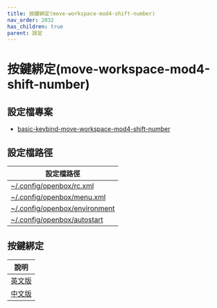 ```yaml
---
title: 按鍵綁定(move-workspace-mod4-shift-number)
nav_order: 2032
has_children: true
parent: 設定
---
```



# 按鍵綁定(move-workspace-mod4-shift-number)


## 設定檔專案

* [basic-keybind-move-workspace-mod4-shift-number](https://github.com/samwhelp/note-about-openbox/tree/gh-pages/_demo/config/openbox-config/basic-keybind-move-workspace-mod4-shift-number/)


## 設定檔路徑

| 設定檔路徑 |
| --- |
| [~/.config/openbox/rc.xml](https://github.com/samwhelp/note-about-openbox/tree/gh-pages/_demo/config/openbox-config/basic-keybind-move-workspace-mod4-shift-number/rc.xml) |
| [~/.config/openbox/menu.xml](https://github.com/samwhelp/note-about-openbox/tree/gh-pages/_demo/config/openbox-config/basic-keybind-move-workspace-mod4-shift-number/menu.xml) |
| [~/.config/openbox/environment](https://github.com/samwhelp/note-about-openbox/tree/gh-pages/_demo/config/openbox-config/basic-keybind-move-workspace-mod4-shift-number/environment) |
| [~/.config/openbox/autostart](https://github.com/samwhelp/note-about-openbox/tree/gh-pages/_demo/config/openbox-config/basic-keybind-move-workspace-mod4-shift-number/autostart) |


## 按鍵綁定

| 說明 |
| --- |
| [英文版](https://github.com/samwhelp/note-about-openbox/blob/gh-pages/_demo/config/openbox-config/basic-keybind-move-workspace-mod4-shift-number/share/doc/spec-keybind.md) |
| [中文版](https://samwhelp.github.io/note-about-openbox/read/scenario/main.html) |
